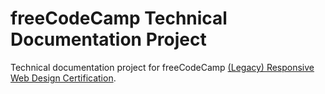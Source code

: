 # freeCodeCamp Technical Documentation Project

Technical documentation project for freeCodeCamp [(Legacy) Responsive Web Design Certification](https://www.freecodecamp.org/learn/2022/responsive-web-design/build-a-technical-documentation-page-project/build-a-technical-documentation-page).